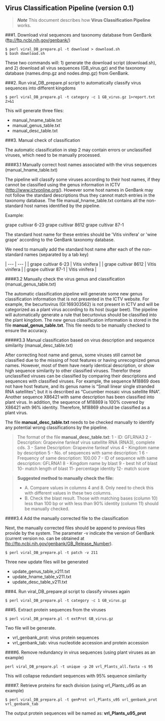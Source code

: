 
Virus Classification Pipeline (version 0.1)
--------------------------------------------

>***Note***
>This document describes how **Virus Classification Pipeline** works.


###1. Download viral sequences and taxonomy database from GenBank (ftp://ftp.ncbi.nih.gov/genbank/)

```
$ perl viral_DB_prepare.pl -t download > download.sh  
$ bash download.sh
```
These two commands will: 1) generate the download script (download.sh), and 2) download all virus sequences (GB_virus.gz) and the taxonomy database (names.dmp.gz and nodes.dmp.gz) from GenBank.

###2. Run viral_DB_prepare.pl script to automatically classify virus sequences into different kingdoms

``` 
$ perl viral_DB_prepare.pl -t category -c 1 GB_virus.gz 1>report.txt 2>&1
```

This will generate three files:
- manual_hname_table.txt
- manual_genus_table.txt
- manual_desc_table.txt


###3. Manual check of classification

The automatic classification in step 2 may contain errors or unclassified viruses, which need to be manually processed.

####3.1 Manually correct host names associated with the virus sequences (manual_hname_table.txt)

The pipeline will classify some viruses according to their host names, if they cannot be classified using the genus information in ICTV (http://www.ictvonline.org/). However some host names in GenBank may not follow the standard descriptions thus they cannot match entries in the taxonomy database. The file manual_hname_table.txt contains all the non-standard host names identified by the pipeline.

Example:

grape cultivar 6-23
grape cultivar 8612
grape cultivar 87-1

The standard host name for these entries should be 'Vitis vinifera' or 'wine grape' according to the GenBank taxonomy database.

We need to manually add the standard host name after each of the non-standard names (separated by a tab key)

| --- | --- |
| grape cultivar 6-23 | Vitis vinifera |
| grape cultivar 8612 | Vitis vinifera |
| grape cultivar 87-1 | Vitis vinifera |


####3.2 Manually check the virus genus and classification (manual_genus_table.txt)

The automatic classification pipeline will generate some new genus classification information that is not presented in the ICTV website. For example, the becurtovirus (GI:169303562) is not present in ICTV and will be categorized as a plant virus according to its host (sugar beet). The pipeline will automatically generate a rule that becurtovius should be classified into the plant kingdom. The new genus classification information is stored in the file **manual_genus_table.txt**. This file needs to be manually checked to ensure the accuracy.


#####3.3 Manual classification based on virus description and sequence similarity (manual_desc_table.txt)

After correcting host name and genus, some viruses still cannot be classified due to the missing of host features or having unrecognized genus names. However, most of them have nearly identical description, or show high sequence similarity to other classified viruses. Therefor these unclassified viruses can be classified by comparing their descriptions and sequences with classified viruses. For example, the sequence M18869 does not have host feature, and its genus name is “Small linear single stranded RNA satellites”; but it is described as “Cucumber mosaic virus satellite RNA”. Another sequence X86421 with same description has been classified into plant virus. In addition, the sequence of M18869 is 100% covered by X86421 with 96% identity. Therefore, M18869 should be classified as a plant virus. 

The file **manual_desc_table.txt** needs to be checked manually to identify any potential wrong classifications by the pipeline.

>The format of the file **manual_desc_table.txt**:
>1 - ID: GFLRNA3
>2 - Description: Grapevine fanleaf virus satellite RNA (RNA3), complete cds.
>3 - Same Description: Grapevine fanleaf virus
>4 - Kingdom name by description
>5 - No. of sequences with same description: 1
>6 - Frequency of same description: 100.00
>7 - ID of sequence with same description: GFLRNA1
>8 - Kingdom name by blast
>9 - best hit of blast
>10- match length of blast
>11- percentage identity
>12- match score 

> **Suggested method to manually check the file:**
> - A. Compare values in columns 4 and 8. Only need to check this with different values in these two columns.
> - B. Check the blast result. Those with matching bases (column 10) less than 100 bp or with less than 90% identity (column 11) should be manually checked.


####3.4 Add the manually corrected file to the classification

Next, the manually corrected files should be append to previous files provide by the system. The parameter -v indicate the version of GenBank (current version no. can be obtained at ftp://ftp.ncbi.nih.gov/genbank/GB_Release_Number).

```
$ perl viral_DB_prepare.pl -t patch -v 211
```

Three new update files will be generated
- update_genus_table_v211.txt
- update_hname_table_v211.txt
- update_desc_table_v211.txt


###4. Run viral_DB_prepare.pl script to classify viruses again

```
$ perl viral_DB_prepare.pl -t category -c 1 GB_virus.gz
```

###5. Extract protein sequences from the viruses

```
$ perl viral_DB_prepare.pl -t extProt GB_virus.gz
```

Two file will be generate. 
- vrl_genbank_prot: virus protein sequences
- vrl_genbank_tab: virus nucleotide accession and protein accession


####6. Remove redundancy in virus sequences (using plant viruses as an example)

```
perl viral_DB_prepare.pl -t unique -p 20 vrl_Plants_all.fasta -s 95
```
This will collapse redundant sequences with 95% sequence similarity


####7. Retrieve proteins for each division (using vrl_Plants_u95 as an example)

```
$ perl viral_DB_prepare.pl -t genProt vrl_Plants_u95 vrl_genbank_prot vrl_genbank_tab
```

The output protein sequences will be named as: **vrl_Plants_u95_prot**







